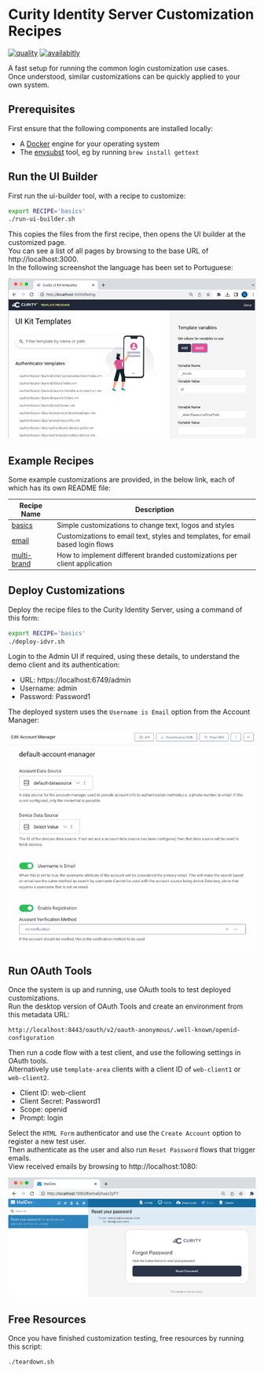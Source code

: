 # Curity Identity Server Customization Recipes

[![quality](https://img.shields.io/badge/quality-example-red)](https://curity.io/resources/code-examples/status/)
[![availabitly](https://img.shields.io/badge/availability-source-blue)](https://curity.io/resources/code-examples/status/)

A fast setup for running the common login customization use cases.\
Once understood, similar customizations can be quickly applied to your own system.

## Prerequisites

First ensure that the following components are installed locally:

- A [Docker](https://www.docker.com/) engine for your operating system
- The [envsubst](https://github.com/a8m/envsubst) tool, eg by running `brew install gettext`

## Run the UI Builder

First run the ui-builder tool, with a recipe to customize:

```bash
export RECIPE='basics'
./run-ui-builder.sh
```

This copies the files from the first recipe, then opens the UI builder at the customized page.\
You can see a list of all pages by browsing to the base URL of http://localhost:3000.  
In the following screenshot the language has been set to Portuguese:

![UI Builder Options](images/ui-builder-options.png)

## Example Recipes

Some example customizations are provided, in the below link, each of which has its own README file:

| Recipe Name | Description |
| ----------- | ----------- |
| [basics](recipes/basics) | Simple customizations to change text, logos and styles | 
| [email](recipes/email) | Customizations to email text, styles and templates, for email based login flows | 
| [multi-brand](recipes/multi-brand) | How to implement different branded customizations per client application |

## Deploy Customizations

Deploy the recipe files to the Curity Identity Server, using a command of this form:

```bash
export RECIPE='basics'
./deploy-idvr.sh
```

Login to the Admin UI if required, using these details, to understand the demo client and its authentication:

- URL: https://localhost:6749/admin
- Username: admin
- Password: Password1

The deployed system uses the `Username is Email` option from the Account Manager:

![Account Manager](images/account-manager.png)

## Run OAuth Tools

Once the system is up and running, use OAuth tools to test deployed customizations.\
Run the desktop version of OAuth Tools and create an environment from this metadata URL:

```text
http://localhost:8443/oauth/v2/oauth-anonymous/.well-known/openid-configuration
```

Then run a code flow with a test client, and use the following settings in OAuth tools.\
Alternatively use `template-area` clients with a client ID of `web-client1` or `web-client2`.

- Client ID: web-client
- Client Secret: Password1
- Scope: openid
- Prompt: login

Select the `HTML Form` authenticator and use the `Create Account` option to register a new test user.\
Then authenticate as the user and also run `Reset Password` flows that trigger emails.\
View received emails by browsing to http://localhost:1080:

![Email messages](images/email.png)

## Free Resources

Once you have finished customization testing, free resources by running this script:

```bash
./teardown.sh
````
